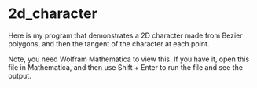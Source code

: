 # 2d_character
Here is my program that demonstrates a 2D character made from Bezier polygons, and then the tangent of the character at each point.

Note, you need Wolfram Mathematica to view this. If you have it, open this file in Mathematica, and then use Shift + Enter to run the file and see the output.
